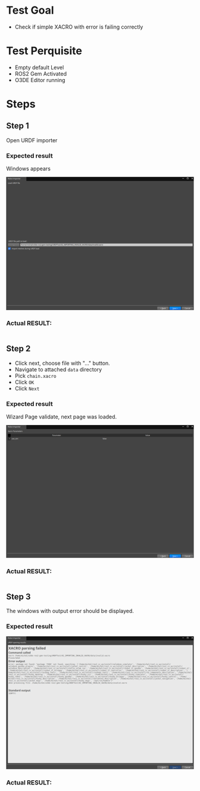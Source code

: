 # Test Goal

 - Check if simple XACRO with error is failing correctly

# Test Perquisite

 - Empty default Level
 - ROS2 Gem Activated
 - O3DE Editor running

# Steps

## Step 1 

Open URDF importer

### Expected result 

Windows appears

![step1](images/step1.png)

### **Actual RESULT:**

```

```

## Step 2

- Click next, choose file with "..." button.
- Navigate to attached `data` directory
- Pick `chain.xacro`
- Click `OK` 
- Click `Next`

### Expected result 
Wizard Page validate, next page was loaded.

![step2](images/step2.png)

### **Actual RESULT:**
```

```

## Step 3
The windows with output error should be displayed.
### Expected result 

![step3](images/step3.png)

### **Actual RESULT:**

```


```
